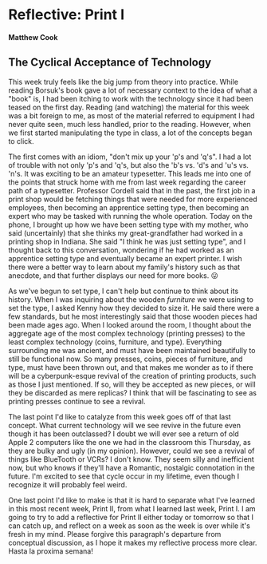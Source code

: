 # Reflective: Print I

#### Matthew Cook

## The Cyclical Acceptance of Technology

This week truly feels like the big jump from theory into practice. While reading Borsuk's book gave a lot of necessary context to the idea of what a "book" is, I had been itching to work with the technology since it had been teased on the first day.  Reading (and watching) the material for this week was a bit foreign to me, as most of the material referred to equipment I had never quite seen, much less handled, prior to the reading. However, when we first started manipulating the type in class, a lot of the concepts began to click.

The first comes with an idiom, "don't mix up your 'p's and 'q's". I had a lot of trouble with not only 'p's and 'q's, but also the 'b's vs. 'd's and 'u's vs. 'n's. It was exciting to be an amateur typesetter. This leads me into one of the points that struck home with me from last week regarding the career path of a typesetter. Professor Cordell said that in the past, the first job in a print shop would be fetching things that were needed for more experienced employees, then becoming an apprentice setting type, then becoming an expert who may be tasked with running the whole operation. Today on the phone, I brought up how we have been setting type with my mother, who said (uncertainly) that she thinks my great-grandfather had worked in a printing shop in Indiana. She said "I think he was just setting type", and I thought back to this conversation, wondering if he had worked as an apprentice setting type and eventually became an expert printer. I wish there were a better way to learn about my family's history such as that anecdote, and that further displays our need for more books. :stuck_out_tongue:

As we've begun to set type, I can't help but continue to think about its history. When I was inquiring about the wooden *furniture* we were using to set the type, I asked Kenny how they decided to size it. He said there were a few standards, but he most interestingly said that those wooden pieces had been made ages ago. When I looked around the room, I thought about the aggregate age of the most complex technology (printing presses) to the least complex technology (coins, furniture, and type). Everything surrounding me was ancient, and must have been maintained beautifully to still be functional now. So many presses, coins, pieces of furniture, and type, must have been thrown out, and that makes me wonder as to if there will be a cyberpunk-esque revival of the creation of printing products, such as those I just mentioned. If so, will they be accepted as new pieces, or will they be discarded as mere replicas? I think that will be fascinating to see as printing presses continue to see a revival.

The last point I'd like to catalyze from this week goes off of that last concept. What current technology will we see revive in the future even though it has been outclassed?  I doubt we will ever see a return of old Apple 2 computers like the one we had in the classroom this Thursday, as they are bulky and ugly (in my opinion). However, could we see a revival of things like BlueTooth or VCRs? I don't know. They seem silly and inefficient now, but who knows if they'll have a Romantic, nostalgic connotation in the future. I'm excited to see that cycle occur in my lifetime, even though I recognize it will probably feel weird.

One last point I'd like to make is that it is hard to separate what I've learned in this most recent week, Print II, from what I learned last week, Print I. I am going to try to add a reflective for Print II either today or tomorrow so that I can catch up, and reflect on a week as soon as the week is over while it's fresh in my mind. Please forgive this paragraph's departure from conceptual discussion, as I hope it makes my reflective process more clear. Hasta la proxima semana!



  